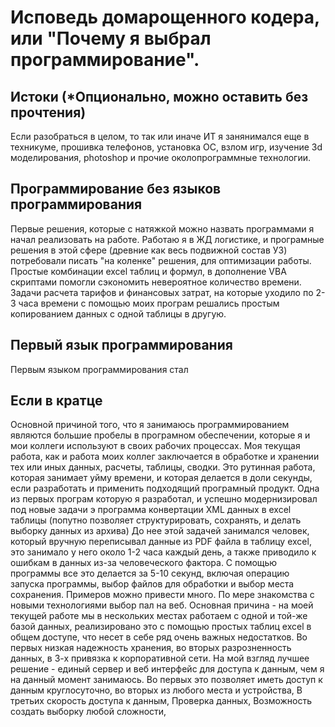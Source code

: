 # Исповедь домарощенного кодера, или "Почему я выбрал программирование".
## Истоки (*Опционально, можно оставить без прочтения)
Если разобраться в целом, то так или иначе ИТ я занянимался еще в техникуме, прошивка телефонов, установка ОС, взлом игр, изучение 3d моделирования, photoshop и прочие околопрограммные технологии. 
## Программирование без языков программирования
Первые решения, которые с натяжкой можно назвать программами я начал реализовать на работе. Работаю я в ЖД логистике, и програмные решения в этой сфере (древние как весь подвижной состав УЗ) потребовали писать "на коленке" решения, для оптимизации работы. Простые комбинации excel таблиц и формул, в дополнение VBA скриптами помогли сэкономить невероятное количество времени.
Задачи расчета тарифов и финансовых затрат, на которые уходило по 2-3 часа времени с помощью моих програм решались простым копированием данных с одной таблицы в другую.
## Первый язык программирования
Первым языком программирования стал

## Если в кратце
Основной причиной того, что я занимаюсь программированием являются большие пробелы в програмном обеспечении, которые я и мои коллеги используют в своих рабочих процессах. 
Моя текущая работа, как и работа моих коллег заключается в обработке и хранении тех или иных данных, расчеты, таблицы, сводки. Это рутинная работа, которая занимает уйму времени, и которая делается в доли секунды, если разработать и применить подходящий програмный продукт.
Одна из первых програм которую я разработал, и успешно модернизировал под новые задачи э программа конвертации XML данных в excel таблицы (попутно позволяет структурировать, сохранять, и делать выборку данных из архива)
До нее этой задачей занимался человек, который вручную переписывал данные из PDF файла в таблицу excel, это занимало у него около 1-2 часа каждый день, а также приводило к ошибкам в данных из-за человеческого фактора.
С помощью программы все это делается за 5-10 секунд, включая операцию запуска программы, выбор файлов для обработки и выбор места сохранения.
Примеров можно привести много.
По мере знакомства с новыми технологиями выбор пал на веб. Основная причина - на моей текущей работе мы в нескольких местах работаем с одной и той-же базой данных, реализировано это с помощью простых таблиц excel в общем доступе, что несет в себе ряд очень важных недостатков.
Во первых низкая надежность хранения, во вторых разрозненность данных, в 3-х привязка к корпоративной сети. 
На мой взгляд лучшее решение - единый сервер и веб интерфейс для доступа к данным, чем я на данный момент занимаюсь.
Во первых это позволяет иметь доступ к данным круглосуточно, во вторых из любого места и устройства, В третьих скорость доступа к данным, Проверка данных, Возможность создать выборку любой сложности,